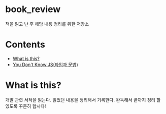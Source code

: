 # book_review
 책을 읽고 난 후 해당 내용 정리를 위한 저장소

# Contents
- [What is this?](#what-is-this?)
- [You Don't Know JS(타입과 문법)](https://github.com/HoseokNa/book_review/tree/master/YOU_DONT_KNOW_JS(TYPE_GRAMMAR))

 # What is this?

개발 관련 서적을 읽는다. 읽었던 내용을 정리해서 기록한다. 완독해서 끝까지 정리 할 있도록 꾸준히 합시다!

